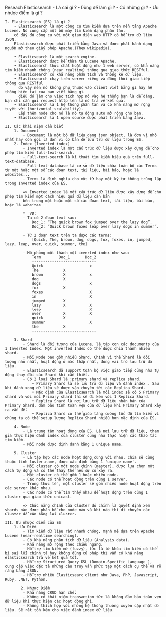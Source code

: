 Reseach Elasticsearch
    - Là cái gì ?
    - Dùng để  làm gì ?
    - Có những gì ?
    - Ưu nhược điểm là gì ?


    I. Elasticsearch (ES) là gì ?
        - Elasticsearch là một công cụ tìm kiếm dựa trên nền tảng Apache Lucene. Nó cung cấp một bộ máy tìm kiếm dạng phân tán,
        có đầy đủ công cụ với một giao diện web HTTP có hỗ trợ dữ liệu JSON.
        Elasticsearch được phát triển bằng Java và được phát hành dạng nguồn mở theo giấy phép Apache.(Theo wikipedia).
        
        • Elasticsearch là một search engine.
        • Elasticsearch được kế thừa từ Lucene Apache.
        • Elasticsearch thực chất hoặt động như 1 web server, có khả năng tìm kiếm nhanh chóng (near realtime) thông qua giao thức RESTful.
        • Elasticsearch có khả năng phân tích và thống kê dữ liệu.
        • Elasticsearch chạy trên server riêng và đồng thời giao tiếp thông qua RESTful
          do vậy nên nó không phụ thuộc vào client viết bằng gì hay hệ thống hiện tại của bạn viết bằng gì.
          điều đó làm cho việc tích hợp nó vào hệ thống bạn là dễ dàng, bạn chỉ cần gửi request http lên là nó trả về kết quả.
        • Elasticsearch là 1 hệ thống phân tán và có khả năng mở rộng tuyệt vời (horizontal scalability).
          Lắp thêm node cho nó là nó tự động auto mở rộng cho bạn.
        • Elasticsearch là 1 open source được phát triển bằng Java.
    
    II. Các khái niệm cần biết
        1. Document
            - Document là một bộ dữ liệu dạng json object, là đơn vị nhỏ nhất hay còn gọi là đơn vị cơ bản để lưu trữ dữ liệu trong ES.
        2. Index (Inverted index)
            - Inverted index là một cấu trúc dữ liệu được xây dựng để cho phép tìm kiếm full-text-search.
            - Full-text-search là kĩ thuật tìm kiếm hiệu quả trên full-text-database.
            - Full-text-database là cơ sở dữ liệu chứa toàn bộ các Terms từ một hoặc một số các đoạn text, tài liệu, bài báo, hoặc là websites...
            - Terms là định nghĩa cho một từ hay một ký tự không trùng lặp trong Inverted index của ES.

            => Inverted index là một cấu trúc dữ liệu được xây dựng để cho phép tìm kiếm một cách hiệu quả dữ liệu căn bản
            bên trong một hoặc một số các đoạn text, tài liệu, bài báo, hoặc là websites...
            
            *  VD:
            - Ta có 2 đoạn text sau:
                Doc_1: “The quick brown fox jumped over the lazy dog”.
                Doc_2: “Quick brown foxes leap over lazy dogs in summer”.

            - Từ 2 đoạn text trên ta được các terms:
                [Quick, The, brown, dog, dogs, fox, foxes, in, jumped, lazy, leap, over, quick, summer, the]

            - Mô phỏng một thành một inverted index như sau:
                Term        Doc_1       Doc_2
                -----------------------------
                Quick                     x
                The           X           
                brown         X           x
                dog           X
                dogs                      x
                fox           X
                foxes                     X
                in                        X
                jumped        X
                lazy          X           X
                leap                      X
                over          X           X
                quick         X
                summer                    X
                the           X
                -----------------------------

        3. Shard
            - Shard là đối tượng của Lucene, là tập con các documents của 1 Inverted Index. Một inverted Index có thể được chia thành nhiều shard.
            - Mỗi Node bao gồm nhiều Shard. Chính vì thế Shard là đối tượng nhỏ nhất, hoạt động ở mức thấp nhất, đóng vai trò lưu trữ dữ liệu.
            - Elasticsearch đã support toàn bộ việc giao tiếp cũng như tự động thay đổi các Shard khi cần thiết.
            - Có 2 loại Shard là :primary shard và replica shard.
                • Primary Shard là sẽ lưu trữ dữ liệu và đánh index . Sau khi đánh xong dữ liệu sẽ được vận chuyển tới các Replica Shard.
                • Mặc định của Elasticsearch là mỗi index sẽ có 5 Primary shard và với mỗi Primary shard thì sẽ đi kèm với 1 Replica Shard.
                • Replica Shard là nơi lưu trữ dữ liệu nhân bản của Primary Shard, đảm bảo tính toàn vẹn của dữ liệu khi Primary Shard xảy ra vấn đề.
                • Replica Shard có thể giúp tăng cường tốc độ tìm kiếm vì chúng ta có thể setup lượng Replica Shard nhiều hơn mặc định của ES.

        4. Node
            - Là trung tâm hoạt động của ES. Là nơi lưu trữ dữ liệu, tham gia thực hiện đánh index của cluster cũng như thực hiện các thao tác tìm kiếm.
            - Mỗi node được định danh bằng 1 unique name.

        5. Cluster
            - Là tập hợp các node hoạt động cùng với nhau, chia sẽ cùng thuộc tính luster.name, được xác định bằng 1 'unique name'.
            - Mỗi cluster có một node chính (master), được lựa chọn một cách tự động và có thể thay thế nếu sự cố xảy ra.
            - Một cluster có thể gồm 1 hoặc nhiều node.
            - Các node có thể hoạt động trên cùng 1 server.
            - Trong thực tế , một cluster sẽ gồm nhiều node hoạt động trên các server khác nhau.
            - Các node có thể tìm thấy nhau để hoạt động trên cùng 1 cluster qua giao thức unicast.

            => Chức năng chính của Cluster đó chính là quyết định xem shards nào được phân bổ cho node nào và khi nào thì di chuyển các Cluster để cân bằng lại Cluster.

    III. Ưu nhược điểm của ES
        1. Ưu Điểm
            - Tìm kiếm dữ liệu rất nhanh chóng, mạnh mẽ dựa trên Apache Lucene (near-realtime searching).
            - Có khả năng phân tích dữ liệu (Analysis data).
            - Khả năng mở rộng theo chiều ngang.
            - Hỗ trợ tìm kiếm mờ (fuzzy), tức là từ khóa tìm kiếm có thể bị sai lỗi chính tả hay không đúng cú pháp thì vẫn có khả năng elasticsearch trả về kết quả tốt.
            - Hỗ trợ Structured Query DSL (Domain-Specific Language ), cung cấp việc đặc tả những câu truy vấn phức tạp một cách cụ thể và rõ ràng bằng JSON.
            - Hỗ trợ nhiều Elasticsearc client như Java, PhP, Javascript, Ruby, .NET, Python.

           2. Nhược Điểm
            - Khả năng CRUD hạn chế.
            - Không có khái niệm transaction tức là không đảm bảo toàn vẹn dữ liệu khi thực hiện các hoạt động ghi.
            - Không thích hợp với những hệ thống thường xuyên cập nhật dữ liệu. Sẽ rất tốn kém cho việc đánh index dữ liệu.